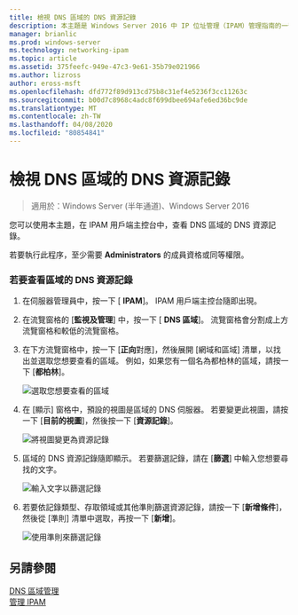 ```yaml
---
title: 檢視 DNS 區域的 DNS 資源記錄
description: 本主題是 Windows Server 2016 中 IP 位址管理（IPAM）管理指南的一部分。
manager: brianlic
ms.prod: windows-server
ms.technology: networking-ipam
ms.topic: article
ms.assetid: 375feefc-949e-47c3-9e61-35b79e021966
ms.author: lizross
author: eross-msft
ms.openlocfilehash: dfd772f89d913cd75b8c31ef4e5236f3cc11263c
ms.sourcegitcommit: b00d7c8968c4adc8f699dbee694afe6ed36bc9de
ms.translationtype: MT
ms.contentlocale: zh-TW
ms.lasthandoff: 04/08/2020
ms.locfileid: "80854841"
---
```

# <a name="view-dns-resource-records-for-a-dns-zone"></a>檢視 DNS 區域的 DNS 資源記錄

>適用於：Windows Server (半年通道)、Windows Server 2016

您可以使用本主題，在 IPAM 用戶端主控台中，查看 DNS 區域的 DNS 資源記錄。  
  
若要執行此程序，至少需要 **Administrators** 的成員資格或同等權限。  
  
### <a name="to-view-dns-resource-records-for-a-zone"></a>若要查看區域的 DNS 資源記錄  
  
1.  在伺服器管理員中，按一下 [ **IPAM**]。 IPAM 用戶端主控台隨即出現。  
  
2.  在流覽窗格的 [**監視及管理**] 中，按一下 [ **DNS 區域**]。  流覽窗格會分割成上方流覽窗格和較低的流覽窗格。  
  
3.  在下方流覽窗格中，按一下 [**正向**對應]，然後展開 [網域和區域] 清單，以找出並選取您想要查看的區域。 例如，如果您有一個名為都柏林的區域，請按一下 [**都柏林**]。  
  
    ![選取您想要查看的區域](../../media/View-DNS-Resource-Records-for-a-DNS-Zone/ipam_DNSzones_01a.jpg)  

  
4.  在 [顯示] 窗格中，預設的視圖是區域的 DNS 伺服器。 若要變更此視圖，請按一下 [**目前的視圖**]，然後按一下 [**資源記錄**]。  
  
    ![將視圖變更為資源記錄](../../media/View-DNS-Resource-Records-for-a-DNS-Zone/ipam_Zone_RR_02.jpg)  
  
5.  區域的 DNS 資源記錄隨即顯示。 若要篩選記錄，請在 [**篩選**] 中輸入您想要尋找的文字。  
  
    ![輸入文字以篩選記錄](../../media/View-DNS-Resource-Records-for-a-DNS-Zone/ipam_DNSzones_01c.jpg)  
  
6.  若要依記錄類型、存取領域或其他準則篩選資源記錄，請按一下 [**新增條件**]，然後從 [準則] 清單中選取，再按一下 [**新增**]。  
  
    ![使用準則來篩選記錄](../../media/View-DNS-Resource-Records-for-a-DNS-Zone/ipam_DNSzones_01d.jpg)  
  
## <a name="see-also"></a>另請參閱  
[DNS 區域管理](DNS-Zone-Management.md)  
[管理 IPAM](Manage-IPAM.md)  
  


